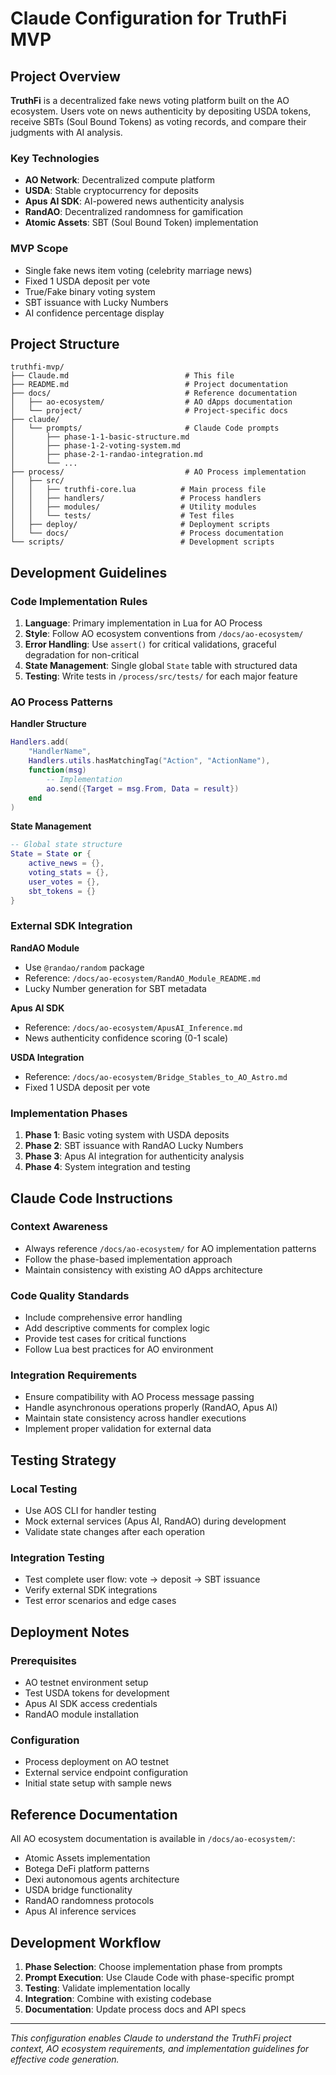 # Claude Configuration for TruthFi MVP

## Project Overview

**TruthFi** is a decentralized fake news voting platform built on the AO ecosystem. Users vote on news authenticity by depositing USDA tokens, receive SBTs (Soul Bound Tokens) as voting records, and compare their judgments with AI analysis.

### Key Technologies

- **AO Network**: Decentralized compute platform
- **USDA**: Stable cryptocurrency for deposits
- **Apus AI SDK**: AI-powered news authenticity analysis
- **RandAO**: Decentralized randomness for gamification
- **Atomic Assets**: SBT (Soul Bound Token) implementation

### MVP Scope

- Single fake news item voting (celebrity marriage news)
- Fixed 1 USDA deposit per vote
- True/Fake binary voting system
- SBT issuance with Lucky Numbers
- AI confidence percentage display

## Project Structure

```
truthfi-mvp/
├── Claude.md                          # This file
├── README.md                          # Project documentation
├── docs/                              # Reference documentation
│   ├── ao-ecosystem/                  # AO dApps documentation
│   └── project/                       # Project-specific docs
├── claude/
│   └── prompts/                       # Claude Code prompts
│       ├── phase-1-1-basic-structure.md
│       ├── phase-1-2-voting-system.md
│       ├── phase-2-1-randao-integration.md
│       └── ...
├── process/                           # AO Process implementation
│   ├── src/
│   │   ├── truthfi-core.lua          # Main process file
│   │   ├── handlers/                 # Process handlers
│   │   ├── modules/                  # Utility modules
│   │   └── tests/                    # Test files
│   ├── deploy/                       # Deployment scripts
│   └── docs/                         # Process documentation
└── scripts/                          # Development scripts
```

## Development Guidelines

### Code Implementation Rules

1. **Language**: Primary implementation in Lua for AO Process
2. **Style**: Follow AO ecosystem conventions from `/docs/ao-ecosystem/`
3. **Error Handling**: Use `assert()` for critical validations, graceful degradation for non-critical
4. **State Management**: Single global `State` table with structured data
5. **Testing**: Write tests in `/process/src/tests/` for each major feature

### AO Process Patterns

**Handler Structure**

```lua
Handlers.add(
    "HandlerName",
    Handlers.utils.hasMatchingTag("Action", "ActionName"),
    function(msg)
        -- Implementation
        ao.send({Target = msg.From, Data = result})
    end
)
```

**State Management**

```lua
-- Global state structure
State = State or {
    active_news = {},
    voting_stats = {},
    user_votes = {},
    sbt_tokens = {}
}
```

### External SDK Integration

**RandAO Module**

- Use `@randao/random` package
- Reference: `/docs/ao-ecosystem/RandAO_Module_README.md`
- Lucky Number generation for SBT metadata

**Apus AI SDK**

- Reference: `/docs/ao-ecosystem/ApusAI_Inference.md`
- News authenticity confidence scoring (0-1 scale)

**USDA Integration**

- Reference: `/docs/ao-ecosystem/Bridge_Stables_to_AO_Astro.md`
- Fixed 1 USDA deposit per vote

### Implementation Phases

1. **Phase 1**: Basic voting system with USDA deposits
2. **Phase 2**: SBT issuance with RandAO Lucky Numbers
3. **Phase 3**: Apus AI integration for authenticity analysis
4. **Phase 4**: System integration and testing

## Claude Code Instructions

### Context Awareness

- Always reference `/docs/ao-ecosystem/` for AO implementation patterns
- Follow the phase-based implementation approach
- Maintain consistency with existing AO dApps architecture

### Code Quality Standards

- Include comprehensive error handling
- Add descriptive comments for complex logic
- Provide test cases for critical functions
- Follow Lua best practices for AO environment

### Integration Requirements

- Ensure compatibility with AO Process message passing
- Handle asynchronous operations properly (RandAO, Apus AI)
- Maintain state consistency across handler executions
- Implement proper validation for external data

## Testing Strategy

### Local Testing

- Use AOS CLI for handler testing
- Mock external services (Apus AI, RandAO) during development
- Validate state changes after each operation

### Integration Testing

- Test complete user flow: vote → deposit → SBT issuance
- Verify external SDK integrations
- Test error scenarios and edge cases

## Deployment Notes

### Prerequisites

- AO testnet environment setup
- Test USDA tokens for development
- Apus AI SDK access credentials
- RandAO module installation

### Configuration

- Process deployment on AO testnet
- External service endpoint configuration
- Initial state setup with sample news

## Reference Documentation

All AO ecosystem documentation is available in `/docs/ao-ecosystem/`:

- Atomic Assets implementation
- Botega DeFi platform patterns
- Dexi autonomous agents architecture
- USDA bridge functionality
- RandAO randomness protocols
- Apus AI inference services

## Development Workflow

1. **Phase Selection**: Choose implementation phase from prompts
2. **Prompt Execution**: Use Claude Code with phase-specific prompt
3. **Testing**: Validate implementation locally
4. **Integration**: Combine with existing codebase
5. **Documentation**: Update process docs and API specs

---

_This configuration enables Claude to understand the TruthFi project context, AO ecosystem requirements, and implementation guidelines for effective code generation._
